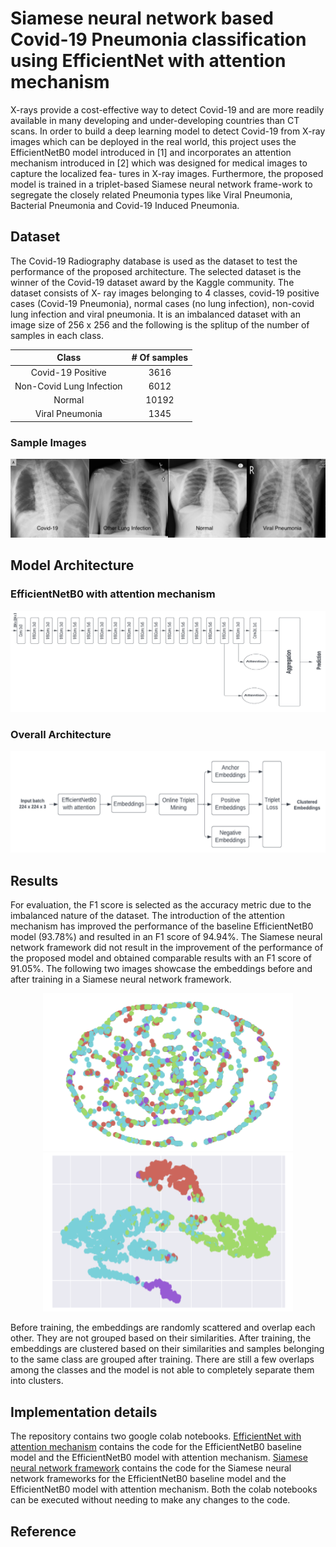 # Siamese neural network based Covid-19 Pneumonia classification using EfficientNet with attention mechanism

X-rays provide a cost-effective way to detect Covid-19 and are more readily available in many developing and under-developing countries than CT scans. In order to build a deep learning model to detect Covid-19 from X-ray images which can be deployed in the real world, this project uses the EfficientNetB0 model introduced in [1] and incorporates an attention mechanism introduced in [2] which was designed for medical images to capture the localized fea- tures in X-ray images. Furthermore, the proposed model is trained in a triplet-based Siamese neural network frame-work to segregate the closely related Pneumonia types like Viral Pneumonia, Bacterial Pneumonia and Covid-19 Induced Pneumonia. 

## Dataset

The Covid-19 Radiography database is used as the dataset to test the performance of the proposed architecture. The selected dataset is the winner of the Covid-19 dataset award by the Kaggle community. The dataset consists of X- ray images belonging to 4 classes, covid-19 positive cases (Covid-19 Pneumonia), normal cases (no lung infection), non-covid lung infection and viral pneumonia. It is an imbalanced dataset with an image size of 256 x 256 and the following is the splitup of the number of samples in each class.

|         **Class**         | **# Of samples**  | 
|:-------------------------:|:-----------------:|
|     Covid-19 Positive     |       3616        |
| Non-Covid Lung Infection  |       6012        |
|          Normal           |       10192       |
|      Viral Pneumonia      |       1345        |


### Sample Images 

![alt text](https://github.com/Sudhandar/EfficientNet-Attention-in-a-Siamese-Network/blob/main/images/sample_dataset.png)

## Model Architecture

### EfficientNetB0 with attention mechanism

![alt text](https://github.com/Sudhandar/EfficientNet-Attention-in-a-Siamese-Network/blob/main/images/efficient_net_main_model.png)

### Overall Architecture

![alt text](https://github.com/Sudhandar/EfficientNet-Attention-in-a-Siamese-Network/blob/main/images/efficient_net_siamese.png)

## Results

For evaluation, the F1 score is selected as the accuracy metric due to the imbalanced nature of the dataset. The introduction of the attention mechanism has improved the performance of the baseline EfficientNetB0 model (93.78%) and resulted in an F1 score of 94.94%. The Siamese neural network framework did not result in the improvement of the performance of the proposed model and obtained comparable results with an F1 score of 91.05%. The following two images showcase the embeddings before and after training in a Siamese neural network framework. 

<p float="left" align = "middle">
  <img src="https://github.com/Sudhandar/EfficientNet-Attention-in-a-Siamese-Network/blob/main/images/siamese_before_training.png" width="400" />
  <img src="https://github.com/Sudhandar/EfficientNet-Attention-in-a-Siamese-Network/blob/main/images/siamese_after_training.png" width="400" /> 
</p>


Before training, the embeddings are randomly scattered and overlap each other. They are not grouped based on their similarities. After training, the embeddings are clustered based on their similarities and samples belonging to the same class are grouped after training. There are still a few overlaps among the classes and the model is not able to completely separate them into clusters.

## Implementation details

The repository contains two google colab notebooks. [EfficientNet with attention mechanism](https://github.com/Sudhandar/EfficientNet-Attention-in-a-Siamese-Network/blob/main/EfficientNet_with_attention_mechanism.ipynb) contains the code for the EfficientNetB0 baseline model and the EfficientNetB0 model with attention mechanism. [Siamese neural network framework](https://github.com/Sudhandar/EfficientNet-Attention-in-a-Siamese-Network/blob/main/Siamese_Networks.ipynb) contains the code for the Siamese neural network frameworks for the EfficientNetB0 baseline model and the EfficientNetB0 model with attention mechanism. Both the colab notebooks can be executed without needing to make any changes to the code.

## Reference


